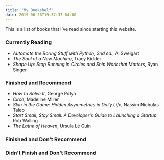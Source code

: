 ```yaml
---
title: "My Bookshelf"
date: 2019-06-26T19:37:37-04:00
---
```


This is a list of books that I've read since starting this website.

### Currently Reading

- _Automate the Boring Stuff with Python, 2nd ed._, Al Sweigart
- _The Soul of a New Machine_, Tracy Kidder
- _Shape Up: Stop Running in Circles and Ship Work that Matters_, Ryan Singer

### Finished and Recommend

- _How to Solve It_, George Pólya
- _Circe_, Madeline Miller
- _Skin in the Game: Hidden Asymmetries in Daily Life_, Nassim Nicholas Taleb
- _Start Small, Stay Small: A Developer's Guide to Launching a Startup_,
  Rob Walling
- _The Lathe of Heaven_, Ursula Le Guin

### Finished and Don't Recommend

### Didn't Finish and Don't Recommend

